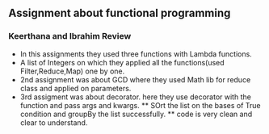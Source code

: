 
## Assignment about functional programming
### Keerthana and Ibrahim Review
* In this assignments they used three functions with Lambda functions.
* A list of Integers on which they applied all the functions(used Filter,Reduce,Map) one by one.
* 2nd assignment was about GCD where they used Math lib for reduce class and applied on parameters.
* 3rd assigment was about decorator. here they use decorator with the function and pass args and kwargs. 
** SOrt the list on the bases of True condition and groupBy the list successfully. 
** code is very clean and clear to understand.

